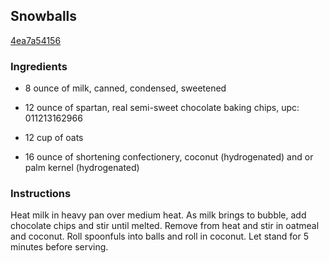 ## Snowballs

[4ea7a54156](http://www.food.com/recipe/snowballs-129214)

### Ingredients

 - 8 ounce of milk, canned, condensed, sweetened

 - 12 ounce of spartan, real semi-sweet chocolate baking chips, upc: 011213162966

 - 12 cup of oats

 - 16 ounce of shortening confectionery, coconut (hydrogenated) and or palm kernel (hydrogenated)

### Instructions

Heat milk in heavy pan over medium heat. As milk brings to bubble, add chocolate chips and stir until melted. Remove from heat and stir in oatmeal and coconut. Roll spoonfuls into balls and roll in coconut. Let stand for 5 minutes before serving.